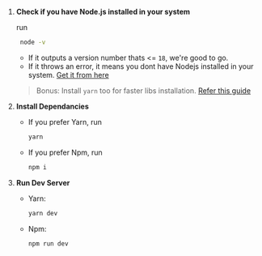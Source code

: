 1. **Check if you have Node.js installed in your system**

   run

   ```bash
    node -v
   ```

   - If it outputs a version number thats <= `18`, we're good to go.
   - If it throws an error, it means you dont have Nodejs installed in your system. [Get it from here](https://nodejs.org)

   > Bonus: Install `yarn` too for faster libs installation. [Refer this guide](https://classic.yarnpkg.com/lang/en/docs/install/#debian-stable)

2. **Install Dependancies**

   - If you prefer Yarn, run
     ```bash
     yarn
     ```
   - If you prefer Npm, run
     ```bash
     npm i
     ```

3. **Run Dev Server**
   - Yarn:
     ```bash
     yarn dev
     ```
   - Npm:
     ```bash
     npm run dev
     ```
